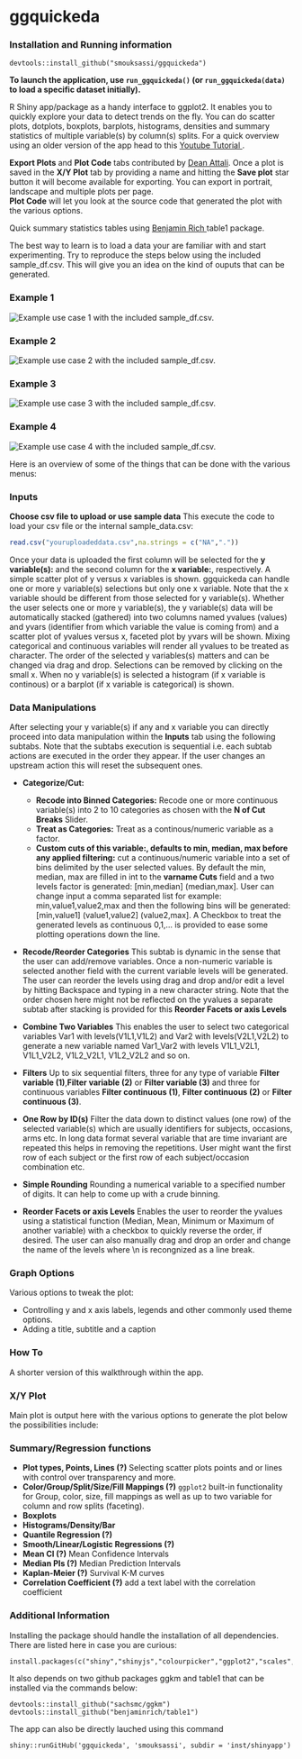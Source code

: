 ggquickeda
========

### Installation and Running information
```
devtools::install_github("smouksassi/ggquickeda")
```
**To launch the application, use `run_ggquickeda()` (or `run_ggquickeda(data)` to load a specific dataset initially).**

R Shiny app/package as a handy interface to ggplot2. It enables you to quickly explore your data to detect trends on the fly. You can do scatter plots, dotplots, boxplots, barplots, histograms, densities and summary statistics of multiple variable(s) by column(s) splits. For a quick overview using an older version of the app head to this <a href="https://www.youtube.com/watch?v=1rBBmJUIZhs" target="_blank"> Youtube Tutorial </a>.

**Export Plots** and **Plot Code** tabs contributed by <a href="https://github.com/daattali" target="_blank">Dean Attali</a>. Once a plot is saved in the **X/Y Plot** tab by providing a name and hitting the **Save plot** star button it will become available for exporting. You can export in portrait, landscape and multiple plots per page.  
**Plot Code** will let you look at the source code that generated the plot with the various options.

Quick summary statistics tables using  <a href="https://github.com/benjaminrich" target="_blank">Benjamin Rich </a> table1 package.

The best way to learn is to load a data your are familiar with and start experimenting.
Try to reproduce the steps below using the included sample_df.csv. This will give you an idea on the kind of ouputs that can be generated.

### Example 1
![Example use case 1 with the included sample_df.csv.](img/snapshot1.gif)

### Example 2
![Example use case 2 with the included sample_df.csv.](img/snapshot2.gif)

### Example 3
![Example use case 3 with the included sample_df.csv.](img/snapshot3.gif)

### Example 4
![Example use case 4 with the included sample_df.csv.](img/snapshot4.1.png)


Here is an overview of some of the things that can be done with the various menus:

### Inputs 

**Choose csv file to upload or use sample data**
This execute the code to load your csv file or the internal sample_data.csv:
```r
read.csv("youruploadeddata.csv",na.strings = c("NA","."))
```
Once your data is uploaded the first column will be selected for the **y variable(s):** and the second column for the **x variable:**, respectively. A simple scatter plot of y versus x variables is shown. 
ggquickeda can handle one or more y variable(s) selections but only one x variable.
Note that the x variable should be different from those selected for y variable(s).
Whether the user selects one or more y variable(s), the y variable(s) data will be automatically stacked (gathered) into two columns named yvalues (values) and yvars (identifier from which variable the value is coming from) and a scatter plot of yvalues versus x, faceted plot by yvars will be shown. Mixing categorical and continuous variables will render all yvalues to be treated as character. The order of the selected y variables(s) matters and can be changed via drag and drop. Selections can be removed by clicking on the small x.
When no y variable(s) is selected a histogram (if x variable is continous) or a barplot (if x variable is categorical) is shown. 

### Data Manipulations 
After selecting your y variable(s) if any and x variable you can directly proceed into data manipulation within the **Inputs** tab using the following subtabs. Note that the subtabs execution is sequential i.e. each subtab actions are executed in the order they appear. If the user changes an upstream action this will reset the subsequent ones.

* **Categorize/Cut:**
    + **Recode into Binned Categories:** Recode one or more continuous variable(s) into 2 to 10 categories as chosen with the **N of Cut Breaks** Slider.
    + **Treat as Categories:** Treat as a continous/numeric variable as a factor.
    + **Custom cuts of this variable:, defaults to min, median, max before any applied filtering:** cut a continuous/numeric variable into a set of bins delimited by the user selected values. By default the min, median, max are filled in int to the **varname Cuts** field and a two levels factor is generated: [min,median] (median,max]. User can change input a comma separated list for example:
min,value1,value2,max and then the following bins will be generated:
[min,value1] (value1,value2] (value2,max]. A Checkbox to treat the generated levels as continuous 0,1,... is provided to ease some plotting operations down the line.
    
       
* **Recode/Reorder Categories**
This subtab is dynamic in the sense that the user can add/remove variables. Once a non-numeric variable is selected another field with the current variable levels will be generated. The user can reorder the levels using drag and drop and/or edit a level by hitting Backspace and typing in a new character string. Note that the order chosen here might not be reflected on the yvalues a separate subtab after stacking is provided for this **Reorder Facets or axis Levels**

* **Combine Two Variables**
This enables the user to select two categorical variables Var1 with levels(V1L1,V1L2) and Var2 with levels(V2L1,V2L2) to generate a new variable named Var1_Var2 with levels V1L1_V2L1, V1L1_V2L2, V1L2_V2L1, V1L2_V2L2 and so on.

* **Filters**
Up to six sequential filters, three for any type of variable **Filter variable (1)**,**Filter variable (2)** or **Filter variable (3)** and three for continuous variables  **Filter continuous (1)**, **Filter continuous (2)** or **Filter continuous (3)**.
* **One Row by ID(s)**
Filter the data down to distinct values (one row) of the selected variable(s) which are usually identifiers for subjects, occasions, arms etc. In long data format several variable that are time invariant are repeated this helps in removing the repetitions. User might want the first row of each subject or the first row of each subject/occasion combination etc.
* **Simple Rounding**
Rounding a numerical variable to a specified number of digits. It can help to come up with a crude binning.
* **Reorder Facets or axis Levels**
Enables the user to reorder the yvalues using a statistical function (Median, Mean, Minimum or Maximum of another variable) with a checkbox to quickly reverse the order, if desired.
The user can also manually drag and drop an order and change the name of the levels where \n is recongnized as a line break.

### Graph Options
Various options to tweak the plot:
* Controlling y and x axis labels, legends and other commonly used theme options.
* Adding a title, subtitle and a caption

### How To
A shorter version of this walkthrough within the app.

### X/Y Plot
Main plot is output here with the various options to generate the plot below the possibilities include:

### Summary/Regression functions 
* **Plot types, Points, Lines (?)**
Selecting scatter plots points and or lines with control over transparency and more.
* **Color/Group/Split/Size/Fill Mappings (?)**
`ggplot2` built-in functionality for Group, color, size, fill mappings as well as up to two variable for column and row splits (faceting).
* **Boxplots**
* **Histograms/Density/Bar**
* **Quantile Regression (?)**
* **Smooth/Linear/Logistic Regressions (?)**
* **Mean CI (?)**  Mean Confidence Intervals
* **Median PIs (?)** Median Prediction Intervals
* **Kaplan-Meier (?)** Survival K-M curves
* **Correlation Coefficient (?)** add a text label with the correlation coefficient

### Additional Information
Installing the package should handle the installation of all dependencies. There are listed here in case you are curious:
```
install.packages(c("shiny","shinyjs","colourpicker","ggplot2","scales","DT","tidyr","dplyr","Hmisc","quantreg","markdown","rlang","lazyeval","ggrepel","plotly","devtools"))
```
It also depends on two github packages ggkm and table1 that can be installed via the commands below:
```
devtools::install_github("sachsmc/ggkm")
devtools::install_github("benjaminrich/table1")
```
The app can also be directly lauched using this command
```
shiny::runGitHub('ggquickeda', 'smouksassi', subdir = 'inst/shinyapp')
```

